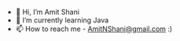 - 👋 Hi, I’m Amit Shani
- 🌱 I’m currently learning Java
- 📫 How to reach me - AmitNShani@gmail.com :)

<!---
AmitNShani/AmitNShani is a ✨ special ✨ repository because its `README.md` (this file) appears on your GitHub profile.
You can click the Preview link to take a look at your changes.
--->
